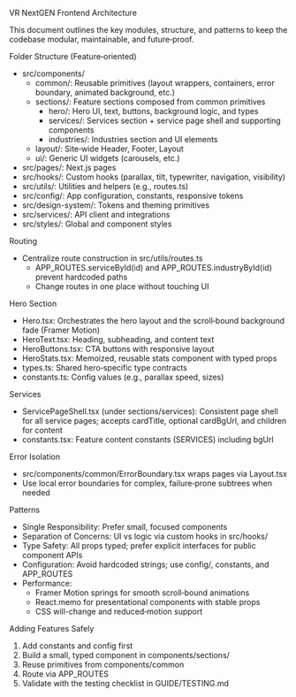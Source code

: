 VR NextGEN Frontend Architecture

This document outlines the key modules, structure, and patterns to keep the codebase modular, maintainable, and future‑proof.

Folder Structure (Feature‑oriented)
- src/components/
  - common/: Reusable primitives (layout wrappers, containers, error boundary, animated background, etc.)
  - sections/: Feature sections composed from common primitives
    - hero/: Hero UI, text, buttons, background logic, and types
    - services/: Services section + service page shell and supporting components
    - industries/: Industries section and UI elements
  - layout/: Site‑wide Header, Footer, Layout
  - ui/: Generic UI widgets (carousels, etc.)
- src/pages/: Next.js pages
- src/hooks/: Custom hooks (parallax, tilt, typewriter, navigation, visibility)
- src/utils/: Utilities and helpers (e.g., routes.ts)
- src/config/: App configuration, constants, responsive tokens
- src/design-system/: Tokens and theming primitives
- src/services/: API client and integrations
- src/styles/: Global and component styles

Routing
- Centralize route construction in src/utils/routes.ts
  - APP_ROUTES.serviceById(id) and APP_ROUTES.industryById(id) prevent hardcoded paths
  - Change routes in one place without touching UI

Hero Section
- Hero.tsx: Orchestrates the hero layout and the scroll‑bound background fade (Framer Motion)
- HeroText.tsx: Heading, subheading, and content text
- HeroButtons.tsx: CTA buttons with responsive layout
- HeroStats.tsx: Memoized, reusable stats component with typed props
- types.ts: Shared hero‑specific type contracts
- constants.ts: Config values (e.g., parallax speed, sizes)

Services
- ServicePageShell.tsx (under sections/services): Consistent page shell for all service pages; accepts cardTitle, optional cardBgUrl, and children for content
- constants.tsx: Feature content constants (SERVICES) including bgUrl

Error Isolation
- src/components/common/ErrorBoundary.tsx wraps pages via Layout.tsx
- Use local error boundaries for complex, failure‑prone subtrees when needed

Patterns
- Single Responsibility: Prefer small, focused components
- Separation of Concerns: UI vs logic via custom hooks in src/hooks/
- Type Safety: All props typed; prefer explicit interfaces for public component APIs
- Configuration: Avoid hardcoded strings; use config/, constants, and APP_ROUTES
- Performance:
  - Framer Motion springs for smooth scroll‑bound animations
  - React.memo for presentational components with stable props
  - CSS will-change and reduced‑motion support

Adding Features Safely
1) Add constants and config first
2) Build a small, typed component in components/sections/<feature>
3) Reuse primitives from components/common
4) Route via APP_ROUTES
5) Validate with the testing checklist in GUIDE/TESTING.md


